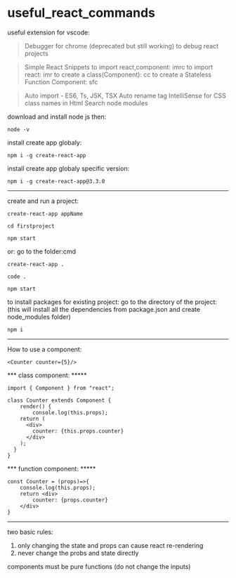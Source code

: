 # useful_react_commands

useful extension for vscode:

> Debugger for chrome (deprecated but still working)
to debug react projects


> Simple React Snippets
to import react,component: imrc
to import react: imr
to create a class(Component): cc
to create a Stateless Function Component: sfc

> Auto import - ES6, Ts, JSK, TSX
> Auto rename tag
> IntelliSense for CSS class names in Html
> Search node modules


download and install node js then:

```
node -v
```

install create app globaly:
```
npm i -g create-react-app
```

install create app globaly specific version:
```
npm i -g create-react-app@3.3.0
```

------------------------------------------------------------------------

create and run a project:
```
create-react-app appName
```
```
cd firstproject
```
```
npm start
```


or:
go to the folder:cmd
```
create-react-app .
```
```
code .
```
```
npm start
```

to install packages for existing project:
go to the directory of the project:
(this will install all the dependencies from package.json
and create node_modules folder)
```
npm i
```

-----------------------------------------------------------------------
How to use a component:
```
<Counter counter={5}/>
```

*** class component: *****
```
import { Component } from "react";

class Counter extends Component {
    render() {
        console.log(this.props);
    return (
      <div>
        counter: {this.props.counter}
      </div>
    );
  }
}
```

*** function component: *****
```
const Counter = (props)=>{
    console.log(this.props);
    return <div>
        counter: {props.counter}
    </div>
}
```
-----------------------------------------------------------------------

two basic rules:
1) only changing the state and props can cause react re-rendering
2) never change the probs and state directly

components must be pure functions (do not change the inputs)










